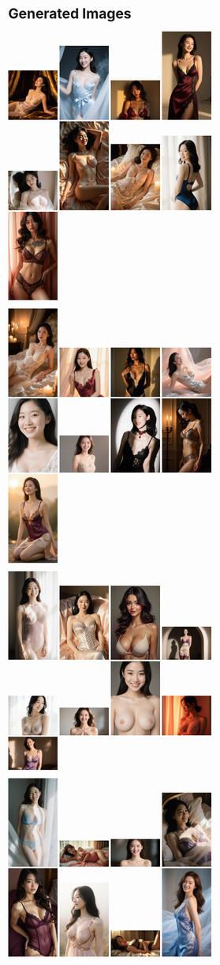 # Generated Images



<img src="2025_09_16_01.webp" width="100"/> <img src="2025_09_16_02.webp" width="100"/> <img src="2025_09_16_03.webp" width="100"/> <img src="2025_09_16_04.webp" width="100"/> <img src="2025_09_16_05.webp" width="100"/> <img src="2025_09_16_06.webp" width="100"/> <img src="2025_09_16_07.webp" width="100"/> <img src="2025_09_16_08.webp" width="100"/> <img src="2025_09_16_09.webp" width="100"/>

<img src="2025_09_16_10.webp" width="100"/> <img src="2025_09_16_11.webp" width="100"/> <img src="2025_09_16_12.webp" width="100"/> <img src="2025_09_16_13.webp" width="100"/> <img src="2025_09_16_14.webp" width="100"/> <img src="2025_09_16_15.webp" width="100"/> <img src="2025_09_16_16.webp" width="100"/> <img src="2025_09_16_17.webp" width="100"/> <img src="2025_09_16_18.webp" width="100"/>

<img src="2025_09_16_19.webp" width="100"/> <img src="2025_09_16_20.webp" width="100"/> <img src="2025_09_16_21.webp" width="100"/> <img src="2025_09_16_22.webp" width="100"/> <img src="2025_09_16_23.webp" width="100"/> <img src="2025_09_16_24.webp" width="100"/> <img src="2025_09_16_25.webp" width="100"/> <img src="2025_09_16_26.webp" width="100"/> <img src="2025_09_16_27.webp" width="100"/>

<img src="2025_09_16_28.webp" width="100"/> <img src="2025_09_16_29.webp" width="100"/> <img src="2025_09_16_30.webp" width="100"/> <img src="2025_09_16_31.webp" width="100"/> <img src="2025_09_16_32.webp" width="100"/> <img src="2025_09_16_33.webp" width="100"/> <img src="2025_09_16_34.webp" width="100"/> <img src="2025_09_16_35.webp" width="100"/>